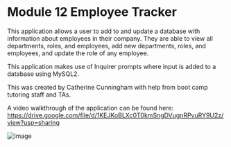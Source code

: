 # Module 12 Employee Tracker

This application allows a user to add to and update a database with information about employees in their company.  They are able to view all departments, roles, and employees, add new departments, roles, and employees, and update the role of any employee.

This application makes use of Inquirer prompts where input is added to a database using MySQL2.  

This was created by Catherine Cunningham with help from boot camp tutoring staff and TAs.

A video walkthrough of the application can be found here:
https://drive.google.com/file/d/1KEJKoBLXc0T0kmSngDVugnRPvuRY9U2z/view?usp=sharing

![image](https://user-images.githubusercontent.com/107148691/200984014-624a2f2e-04bd-446a-9331-498b6c2d8fcf.png)
